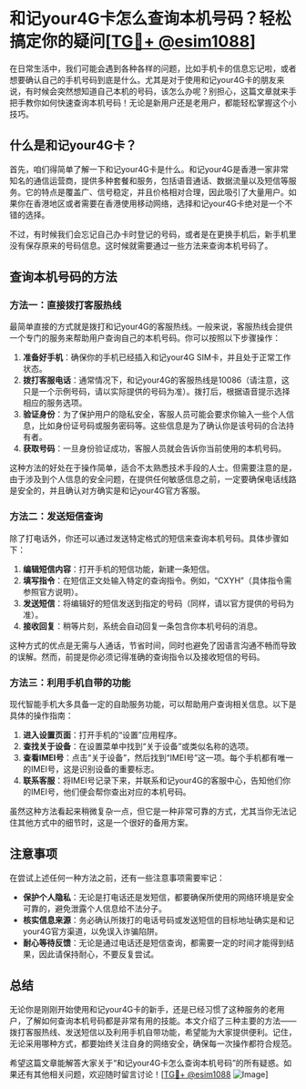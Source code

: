 # 和记your4G卡怎么查询本机号码？轻松搞定你的疑问[[TG💪+ @esim1088](https://t.me/s/esim1088)]

在日常生活中，我们可能会遇到各种各样的问题，比如手机卡的信息忘记啦，或者想要确认自己的手机号码到底是什么。尤其是对于使用和记your4G卡的朋友来说，有时候会突然想知道自己本机的号码，该怎么办呢？别担心，这篇文章就来手把手教你如何快速查询本机号码！无论是新用户还是老用户，都能轻松掌握这个小技巧。

## 什么是和记your4G卡？

首先，咱们得简单了解一下和记your4G卡是什么。和记your4G是香港一家非常知名的通信运营商，提供多种套餐和服务，包括语音通话、数据流量以及短信等服务。它的特点是覆盖广、信号稳定，并且价格相对合理，因此吸引了大量用户。如果你在香港地区或者需要在香港使用移动网络，选择和记your4G卡绝对是一个不错的选择。

不过，有时候我们会忘记自己办卡时登记的号码，或者是在更换手机后，新手机里没有保存原来的号码信息。这时候就需要通过一些方法来查询本机号码了。

## 查询本机号码的方法

### 方法一：直接拨打客服热线

最简单直接的方式就是拨打和记your4G的客服热线。一般来说，客服热线会提供一个专门的服务来帮助用户查询自己的本机号码。你可以按照以下步骤操作：

1. **准备好手机**：确保你的手机已经插入和记your4G SIM卡，并且处于正常工作状态。
2. **拨打客服电话**：通常情况下，和记your4G的客服热线是10086（请注意，这只是一个示例号码，请以实际提供的号码为准）。拨打后，根据语音提示选择相应的服务选项。
3. **验证身份**：为了保护用户的隐私安全，客服人员可能会要求你输入一些个人信息，比如身份证号码或服务密码等。这些信息是为了确认你是该号码的合法持有者。
4. **获取号码**：一旦身份验证成功，客服人员就会告诉你当前使用的本机号码。

这种方法的好处在于操作简单，适合不太熟悉技术手段的人士。但需要注意的是，由于涉及到个人信息的安全问题，在提供任何敏感信息之前，一定要确保电话线路是安全的，并且确认对方确实是和记your4G官方客服。

### 方法二：发送短信查询

除了打电话外，你还可以通过发送特定格式的短信来查询本机号码。具体步骤如下：

1. **编辑短信内容**：打开手机的短信功能，新建一条短信。
2. **填写指令**：在短信正文处输入特定的查询指令。例如，“CXYH”（具体指令需参照官方说明）。
3. **发送短信**：将编辑好的短信发送到指定的号码（同样，请以官方提供的号码为准）。
4. **接收回复**：稍等片刻，系统会自动回复一条包含你本机号码的消息。

这种方式的优点是无需与人通话，节省时间，同时也避免了因语言沟通不畅而导致的误解。然而，前提是你必须记得准确的查询指令以及接收短信的号码。

### 方法三：利用手机自带的功能

现代智能手机大多具备一定的自助服务功能，可以帮助用户查询相关信息。以下是具体的操作指南：

1. **进入设置页面**：打开手机的“设置”应用程序。
2. **查找关于设备**：在设置菜单中找到“关于设备”或类似名称的选项。
3. **查看IMEI号**：点击“关于设备”，然后找到“IMEI号”这一项。每个手机都有唯一的IMEI号，这是识别设备的重要标志。
4. **联系客服**：将IMEI号记录下来，并联系和记your4G的客服中心，告知他们你的IMEI号，他们便会帮你查出对应的本机号码。

虽然这种方法看起来稍微复杂一点，但它是一种非常可靠的方式，尤其当你无法记住其他方式中的细节时，这是一个很好的备用方案。

## 注意事项

在尝试上述任何一种方法之前，还有一些注意事项需要牢记：

- **保护个人隐私**：无论是打电话还是发短信，都要确保所使用的网络环境是安全可靠的，避免泄露个人信息给不法分子。
- **核实信息来源**：务必确认所拨打的电话号码或发送短信的目标地址确实是和记your4G官方渠道，以免误入诈骗陷阱。
- **耐心等待反馈**：无论是通过电话还是短信查询，都需要一定的时间才能得到结果，因此请保持耐心，不要反复尝试。

## 总结

无论你是刚刚开始使用和记your4G卡的新手，还是已经习惯了这种服务的老用户，了解如何查询本机号码都是非常有用的技能。本文介绍了三种主要的方法——拨打客服热线、发送短信以及利用手机自带功能，希望能为大家提供便利。记住，无论采用哪种方式，都要始终关注自身的网络安全，确保每一次操作都符合规范。

希望这篇文章能解答大家关于“和记your4G卡怎么查询本机号码”的所有疑惑。如果还有其他相关问题，欢迎随时留言讨论！[[TG💪+ @esim1088](https://t.me/s/esim1088) ![Image](https://i.postimg.cc/4NQfJmqS/Snipaste-2025-05-13-00-14-12.png)]